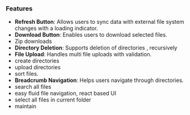 



### Features


- **Refresh Button**: Allows users to sync data with external file system changes with a loading indicator.
- **Download Button**: Enables users to download selected files.
- Zip downloads
- **Directory Deletion**: Supports deletion of directories , recursively
- **File Upload**: Handles multi file uploads with validation.
- create directories
- upload directories
- sort files.
- **Breadcrumb Navigation**: Helps users navigate through directories.
- search all files
- easy fluid file navigation, react based UI
- select all files in current folder
- maintain 